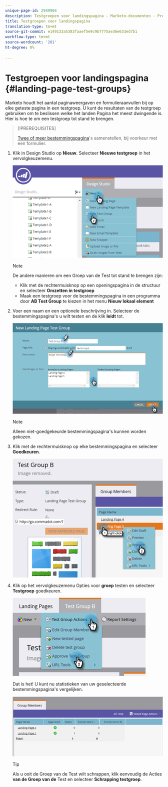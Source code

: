 ```yaml
---
unique-page-id: 2949904
description: Testgroepen voor landingspagina - Marketo-documenten - Productdocumentatie
title: Testgroepen voor landingspagina
translation-type: tm+mt
source-git-commit: e149133a5383faaef5e9c9b7775ae36e633ed7b1
workflow-type: tm+mt
source-wordcount: '201'
ht-degree: 0%

---
```



# Testgroepen voor landingspagina {#landing-page-test-groups}

Marketo houdt het aantal paginaweergaven en formulieraanvullen bij op elke geteste pagina in een testgroep. U kunt de resultaten van de testgroep gebruiken om te beslissen welke het landen Pagina het meest dwingende is. Hier is hoe te om een testgroep tot stand te brengen.

>[!PREREQUISITES]
>
>[Twee of meer bestemmingspagina](../../../../getting-started/quick-wins/landing-page-with-a-form.md)&#39;s samenstellen, bij voorkeur met een formulier.

1. Klik in Design Studio op **Nieuw**. Selecteer **Nieuwe testgroep** in het vervolgkeuzemenu.

   ![](assets/image2015-8-5-13-3a32-3a50.png)

   >[!NOTE]
   >
   >De andere manieren om een Groep van de Test tot stand te brengen zijn:
   >
   >    
   >    
   >    * Klik met de rechtermuisknop op een openingspagina in de structuur en selecteer **Omzetten in testgroep**
   >    * Maak een testgroep voor de bestemmingspagina in een programma door **AB Test Group** te kiezen in het menu **Nieuw lokaal element**


1. Voer een naam en een optionele beschrijving in. Selecteer de bestemmingspagina&#39;s u wilt testen en de klik **leidt** tot.

   ![](assets/image2015-8-5-13-3a39-3a10.png)

   >[!NOTE]
   >
   >Alleen niet-goedgekeurde bestemmingspagina&#39;s kunnen worden gekozen.

1. Klik met de rechtermuisknop op elke bestemmingspagina en selecteer **Goedkeuren**.

   ![](assets/three-1.png)

1. Klik op het vervolgkeuzemenu Opties voor **groep** testen en selecteer **Testgroep** goedkeuren.

   ![](assets/four-1.png)

   Dat is het! U kunt nu statistieken van uw geselecteerde bestemmingspagina&#39;s vergelijken.

   ![](assets/five.png)

   >[!TIP]
   >
   >Als u ooit de Groep van de Test wilt schrappen, klik eenvoudig de Acties **van de Groep van de** Test en selecteer **Schrapping testgroep**.

